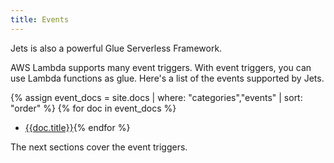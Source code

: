 ```yaml
---
title: Events
---
```


Jets is also a powerful Glue Serverless Framework.

AWS Lambda supports many event triggers.  With event triggers, you can use Lambda functions as glue. Here's a list of the events supported by Jets.

{% assign event_docs = site.docs | where: "categories","events" | sort: "order" %}
{% for doc in event_docs %}
* [{{doc.title}}]({{doc.url}}){% endfor %}

The next sections cover the event triggers.

